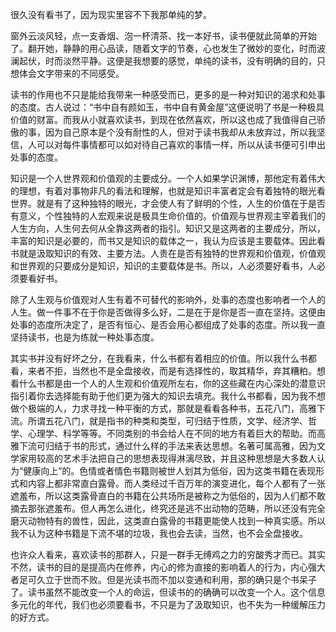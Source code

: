 <!--
title:读书有感
description:读书的目的是提高内在修养，内心的修为直接的影响着人的行为，内心强大者足可久立于世而不败
date:2016-09-30
tags:读书 价值观 书呆子
-->

很久没有看书了，因为现实里容不下我那单纯的梦。

窗外云淡风轻，点一支香烟、泡一杯清茶、找一本好书，读书便就此简单的开始了。翻开她，静静的用心品读，随着文字的节奏，心也发生了微妙的变化，时而波澜起伏，时而淡然平静。这便是我想要的感觉，单纯的读书，没有明确的目的，只想体会文字带来的不同感受。
<!--more-->
读书的作用也不只是能给我带来一种感受而已，更多的是一种对知识的渴求和处事的态度。古人说过：“书中自有颜如玉，书中自有黄金屋”这便说明了书是一种极具价值的财富。而我从小就喜欢读书，到现在依然喜欢，所以这也成了我值得自己骄傲的事，因为自己原本是个没有耐性的人，但对于读书我却从未放弃过，所以我坚信，人可以对每件事情都可以如对待自己喜欢的事情一样，所以从读书便可引申出处事的态度。

知识是一个人世界观和价值观的主要成分。一个人如果学识渊博，那他定有着伟大的理想，有着对事物非凡的看法和理解，也就是知识丰富者定会有着独特的眼光看世界。就是有了这种独特的眼光，才会使人有了鲜明的个性，人生的价值在于是否有意义，个性独特的人宏观来说是极具生命价值的。价值观与世界观主宰着我们的人生方向，人生何去何从全靠这两者的指引。知识又是这两者的主要成分，所以，丰富的知识是必要的，而书又是知识的载体之一，我认为应该是主要载体。因此看书就是汲取知识的有效、主要方法。人贵在是否有独特的世界观和价值观，价值观和世界观的只要成分是知识，知识的主要载体是书。所以，人必须要好看书，人必须要看好书。

除了人生观与价值观对人生有着不可替代的影响外，处事的态度也影响者一个人的人生。做一件事不在于你是否做得多么好，二是在于是你是否一直在坚持。这便由处事的态度所决定了，是否有恒心、是否会用心都组成了处事的态度。所以我一直坚持读书，也是为练就一种处事态度。

其实书并没有好坏之分，在我看来，什么书都有着相应的价值。所以我什么书都看，来者不拒，当然也不是全盘接收，而是有选择性的，取其精华，弃其糟粕。想看什么书都是由一个人的人生观和价值观所左右，你的这些藏在内心深处的潜意识指引着你去选择能有助于他们更为强大的知识去填充。我什么书都看，因为我不想做个极端的人，力求寻找一种平衡的方式，那就是看看各种书，五花八门，高雅下流。所谓五花八门，就是指书的种类和类型，可归结于性质，文学、经济学、哲学、心理学、科学等等。不同类别的书会给人在不同的地方有着巨大的帮助。而高雅下流可归结于书的形式，通过什么样的手法来表达思想。名著可属高雅，因为文学家用较高的艺术手法把自己的思想表现得淋漓尽致，并且这种思想是大多数人认为“健康向上”的。色情或者情色书籍则被世人划其为低俗，因为这类书籍在表现形式和内容上都非常直白露骨。而人类经过千百万年的演变进化，每个人都有了一张遮羞布，所以这类露骨直白的书籍在公共场所是被称之为低俗的，因为人们都不敢摘去那张遮羞布。但人再怎么进化，终究还是逃不出动物的范畴，所以还没有完全磨灭动物特有的兽性，因此，这类直白露骨的书籍更能使人找到一种真实感。所以我不认为这种书籍是下流不堪的垃圾，我也会去读，当然，也不会全盘接收。

也许众人看来，喜欢读书的那群人，只是一群手无缚鸡之力的穷酸秀才而已。其实不然，读书的目的是提高内在修养，内心的修为直接的影响着人的行为，内心强大者足可久立于世而不败。但是光读书而不加以变通和利用，那的确只是个书呆子了。读书虽然不能改变一个人的命运，但读书的的确确可以改变一个人。这个信息多元化的年代，我们也必须要看书，不只是为了汲取知识，也不失为一种缓解压力的好方式。